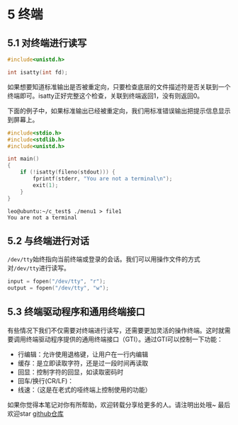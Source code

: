 # 5 终端

## 5.1 对终端进行读写

```c
#include<unistd.h>

int isatty(int fd);
```

如果想要知道标准输出是否被重定向，只要检查底层的文件描述符是否关联到一个终端即可。isatty正好完整这个检查，关联到终端返回1，没有则返回0。

下面的例子中，如果标准输出已经被重定向，我们用标准错误输出把提示信息显示到屏幕上。

```c
#include<stdio.h>
#include<stdlib.h>
#include<unistd.h>

int main()
{
    if (!isatty(fileno(stdout))) {
        fprintf(stderr, "You are not a terminal\n");
        exit(1);
    }
}
```

```
leo@ubuntu:~/c_test$ ./menu1 > file1
You are not a terminal
```

## 5.2 与终端进行对话

`/dev/tty`始终指向当前终端或登录的会话。我们可以用操作文件的方式对`/dev/tty`进行读写。

```c
input = fopen("/dev/tty", "r");
output = fopen("/dev/tty", "w");
```

## 5.3 终端驱动程序和通用终端接口

有些情况下我们不仅需要对终端进行读写，还需要更加灵活的操作终端。这时就需要调用终端驱动程序提供的通用终端接口（GTI）。通过GTI可以控制一下功能：

- 行编辑：允许使用退格键，让用户在一行内编辑
- 缓存：是立即读取字符，还是过一段时间再读取
- 回显：控制字符的回显，如读取密码时
- 回车/换行(CR/LF)：
- 线速：（这是在老式的哑终端上控制使用的功能）

如果你觉得本笔记对你有所帮助，欢迎转载分享给更多的人。请注明出处哦~
最后欢迎star [github仓库](https://github.com/LeoSirius/notes)
